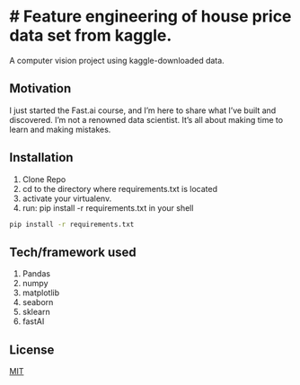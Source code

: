 # # Feature engineering of house price data set from kaggle.

A computer vision project using kaggle-downloaded data.

## Motivation

I just started the Fast.ai course, and I’m here to share what I’ve built and discovered. I’m not a renowned data scientist. It’s all about making time to learn and making mistakes.

## Installation

1. Clone Repo
2. cd to the directory where requirements.txt is located
3. activate your virtualenv.
4. run: pip install -r requirements.txt in your shell

```bash
pip install -r requirements.txt
```

## Tech/framework used

1. Pandas
2. numpy
3. matplotlib
4. seaborn
5. sklearn
6. fastAI

## License

[MIT](https://choosealicense.com/licenses/mit/)
